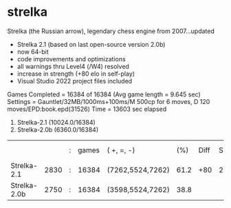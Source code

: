 # strelka
Strelka (the Russian arrow), legendary chess engine from 2007...updated

- Strelka 2.1 (based on last open-source version 2.0b)
- now 64-bit
- code improvements and optimizations
- all warnings thru Level4 (/W4) resolved
- increase in strength (+80 elo in self-play)
- Visual Studio 2022 project files included

Games Completed = 16384 of 16384 (Avg game length = 9.645 sec)
Settings = Gauntlet/32MB/1000ms+100ms/M 500cp for 6 moves, D 120 moves/EPD:book.epd(31526)
Time = 13603 sec elapsed
 1.  Strelka-2.1  (10024.0/16384)
 2.  Strelka-2.0b (6360.0/16384)
 
   |			|      |   |       |                |        |       |    |        |
   | ---------- | ---- | - | ----- | -------------- | ------ | ----- | -- | ------ |
   |            |      | : | games |(   +,   =,   -)|   (%)  |   Diff|  SD| CFS (%)|
   |Strelka-2.1 |  2830| : | 16384 |(7262,5524,7262)|  61.2  |    +80|   2|  100.0 |
   |Strelka-2.0b|  2750| : | 16384 |(3598,5524,7262)|  38.8  |       |    |        |

